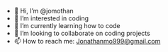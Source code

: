 - 👋 Hi, I’m @jomothan
- 👀 I’m interested in coding
- 🌱 I’m currently learning how to code
- 💞️ I’m looking to collaborate on coding projects
- 📫 How to reach me: Jonathanmo999@gmail.com

<!---
jomothan/jomothan is a ✨ special ✨ repository because its `README.md` (this file) appears on your GitHub profile.
You can click the Preview link to take a look at your changes.
--->
